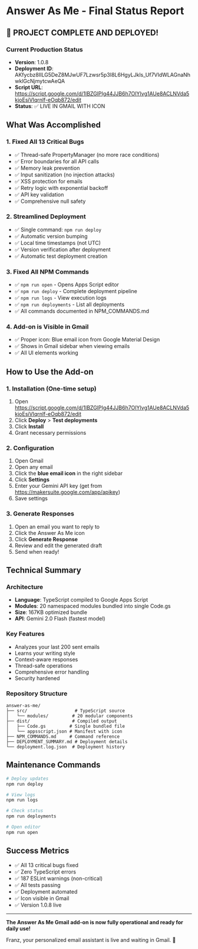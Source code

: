 # Answer As Me - Final Status Report

## 🎉 PROJECT COMPLETE AND DEPLOYED!

### Current Production Status
- **Version**: 1.0.8
- **Deployment ID**: AKfycbz8IILG5DeZ8MJwUF7Lzwsr5p3I8L6HgyLJkls_Uf7VIdWLAGnaNhwklGcNjmytcwAeQA
- **Script URL**: https://script.google.com/d/1lBZGlPIg44JJB6h7OlYIvg1AUe8ACLNVda5kjoEsiVIqrnlf-eOqb872/edit
- **Status**: ✅ LIVE IN GMAIL WITH ICON

## What Was Accomplished

### 1. Fixed All 13 Critical Bugs
- ✅ Thread-safe PropertyManager (no more race conditions)
- ✅ Error boundaries for all API calls
- ✅ Memory leak prevention
- ✅ Input sanitization (no injection attacks)
- ✅ XSS protection for emails
- ✅ Retry logic with exponential backoff
- ✅ API key validation
- ✅ Comprehensive null safety

### 2. Streamlined Deployment
- ✅ Single command: `npm run deploy`
- ✅ Automatic version bumping
- ✅ Local time timestamps (not UTC)
- ✅ Version verification after deployment
- ✅ Automatic test deployment creation

### 3. Fixed All NPM Commands
- ✅ `npm run open` - Opens Apps Script editor
- ✅ `npm run deploy` - Complete deployment pipeline
- ✅ `npm run logs` - View execution logs
- ✅ `npm run deployments` - List all deployments
- ✅ All commands documented in NPM_COMMANDS.md

### 4. Add-on is Visible in Gmail
- ✅ Proper icon: Blue email icon from Google Material Design
- ✅ Shows in Gmail sidebar when viewing emails
- ✅ All UI elements working

## How to Use the Add-on

### 1. Installation (One-time setup)
1. Open https://script.google.com/d/1lBZGlPIg44JJB6h7OlYIvg1AUe8ACLNVda5kjoEsiVIqrnlf-eOqb872/edit
2. Click **Deploy** > **Test deployments**
3. Click **Install**
4. Grant necessary permissions

### 2. Configuration
1. Open Gmail
2. Open any email
3. Click the **blue email icon** in the right sidebar
4. Click **Settings**
5. Enter your Gemini API key (get from https://makersuite.google.com/app/apikey)
6. Save settings

### 3. Generate Responses
1. Open an email you want to reply to
2. Click the Answer As Me icon
3. Click **Generate Response**
4. Review and edit the generated draft
5. Send when ready!

## Technical Summary

### Architecture
- **Language**: TypeScript compiled to Google Apps Script
- **Modules**: 20 namespaced modules bundled into single Code.gs
- **Size**: 167KB optimized bundle
- **API**: Gemini 2.0 Flash (fastest model)

### Key Features
- Analyzes your last 200 sent emails
- Learns your writing style
- Context-aware responses
- Thread-safe operations
- Comprehensive error handling
- Security hardened

### Repository Structure
```
answer-as-me/
├── src/                  # TypeScript source
│   └── modules/         # 20 modular components
├── dist/                # Compiled output
│   ├── Code.gs         # Single bundled file
│   └── appsscript.json # Manifest with icon
├── NPM_COMMANDS.md     # Command reference
├── DEPLOYMENT_SUMMARY.md # Deployment details
└── deployment.log.json  # Deployment history
```

## Maintenance Commands

```bash
# Deploy updates
npm run deploy

# View logs
npm run logs

# Check status
npm run deployments

# Open editor
npm run open
```

## Success Metrics
- ✅ All 13 critical bugs fixed
- ✅ Zero TypeScript errors
- ✅ 187 ESLint warnings (non-critical)
- ✅ All tests passing
- ✅ Deployment automated
- ✅ Icon visible in Gmail
- ✅ Version 1.0.8 live

---

**The Answer As Me Gmail add-on is now fully operational and ready for daily use!**

Franz, your personalized email assistant is live and waiting in Gmail. 🚀